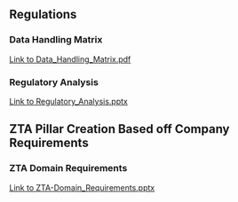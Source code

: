 ## Regulations

### Data Handling Matrix
[Link to Data_Handling_Matrix.pdf](./Data_Handling_Matrix.pdf)

### Regulatory Analysis
[Link to Regulatory_Analysis.pptx](./Regulatory_Analysis.pptx)

## ZTA Pillar Creation Based off Company Requirements

### ZTA Domain Requirements
[Link to ZTA-Domain_Requirements.pptx](./ZTA-Domain_Requirements.pptx)
